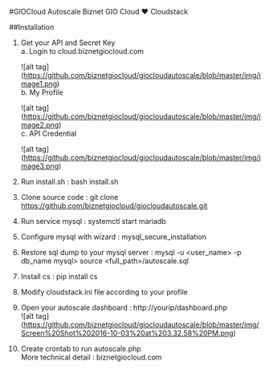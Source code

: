 #GIOCloud Autoscale
Biznet GIO Cloud :heart: Cloudstack

##Installation <br />
1. Get your API and Secret Key <br />
   a. Login to cloud.biznetgiocloud.com

   ![alt tag] (https://github.com/biznetgiocloud/giocloudautoscale/blob/master/img/image1.png) <br />
   b. My Profile <br />
   
   ![alt tag] (https://github.com/biznetgiocloud/giocloudautoscale/blob/master/img/image2.png) <br />
   c. API Credential <br />
   
   ![alt tag] (https://github.com/biznetgiocloud/giocloudautoscale/blob/master/img/image3.png)
   
2. Run install.sh : bash install.sh <br />
3. Clone source code : git clone https://github.com/biznetgiocloud/giocloudautoscale.git <br />
4. Run service mysql : systemctl start mariadb <br />
5. Configure mysql with wizard : mysql_secure_installation <br />
6. Restore sql dump to your mysql server : 
   mysql -u <user_name> -p db_name
   mysql> source <full_path>/autoscale.sql <br />
7. Install cs : pip install cs <br />
8. Modify cloudstack.ini file according to your profile <br />
9. Open your autoscale dashboard : http://yourip/dashboard.php <br />
![alt tag] (https://github.com/biznetgiocloud/giocloudautoscale/blob/master/img/Screen%20Shot%202016-10-03%20at%203.32.58%20PM.png)<br />
10. Create crontab to run autoscale.php<br />
More technical detail : biznetgiocloud.com
